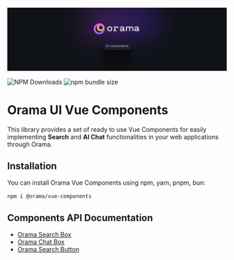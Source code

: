 <p align="center">
  <img src="https://github.com/askorama/orama-ui-components/raw/main/misc/readme/orama-ui-components-readme-cover.png" />
</p>

![NPM Downloads](https://img.shields.io/npm/dm/%40orama%2Fvue-components)
![npm bundle size](https://img.shields.io/bundlephobia/minzip/%40orama%2Fvue-components?label=Bundle%20Size&link=https%3A%2F%2Fbundlephobia.com%2Fpackage%2F%40orama%2Fvue-components%40latest)

# Orama UI Vue Components

This library provides a set of ready to use Vue Components for easily implementing **Search** and **AI Chat** functionalities in your web applications through Orama.

## Installation

You can install Orama Vue Components using npm, yarn, pnpm, bun:

```
npm i @orama/vue-components
```

## Components API Documentation

- [Orama Search Box](src/components/orama-search-box/readme.md)
- [Orama Chat Box](src/components/orama-chat-box/readme.md)
- [Orama Search Button](src/components/orama-search-button/readme.md)
